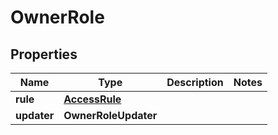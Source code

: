

# OwnerRole


## Properties

| Name | Type | Description | Notes |
|------------ | ------------- | ------------- | -------------|
|**rule** | [**AccessRule**](AccessRule.md) |  |  |
|**updater** | **OwnerRoleUpdater** |  |  |



